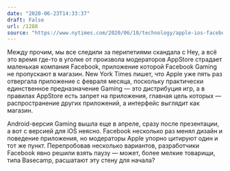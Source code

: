 ```yaml
---
date: "2020-06-23T14:33:37"
draft: False
url: /1288
source: "https://www.nytimes.com/2020/06/18/technology/apple-ios-facebook-gaming-app.html"
---
```


Между прочим, мы все следили за перипетиями скандала с Hey, а всё это время где-то в уголке от произвола модераторов AppStore страдает маленькая компания Facebook, приложение которой Facebook Gaming не пропускают в магазин. New York Times пишет, что Apple уже пять раз отвергала приложение с февраля месяца, поскольку практически единственное предназначение Gaming — это дистрибуция игр, а в правилах AppStore есть запрет на приложения, главная цель которых — распространение других приложений, а интерфейс выглядит как магазин.

Android-версия Gaming вышла еще в апреле, сразу после презентации, а вот с версией для iOS неясно. Facebook несколько раз менял дизайн и поведение приложения, но модераторы Apple упорно цитируют один и тот же пункт. Перепробовав несколько вариантов, разработчики Facebook явно решили взять паузу — может, более мелкие товарищи, типа Basecamp, расшатают эту стену для начала?
